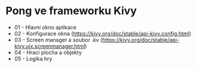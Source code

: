 # Pong ve frameworku Kivy
- 01 - Hlavní okno aplikace
- 02 - Konfigurace okna (https://kivy.org/doc/stable/api-kivy.config.html)
- 03 - Screen manager a soubor .kv (https://kivy.org/doc/stable/api-kivy.uix.screenmanager.html)
- 04 - Hrací plocha a objekty
- 05 - Logika hry